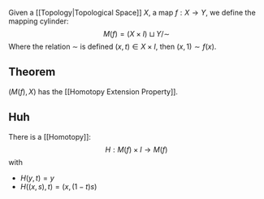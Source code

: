 Given a [[Topology|Topological Space]] $X$, a map $f:X\to Y$, we define the mapping cylinder:
$$
M(f)=(X\times I) \sqcup Y / \sim
$$
Where the relation $\sim$ is defined $(x,t)\in X\times I$, then $(x,1)\sim f(x)$.
## Theorem
$(M(f),X)$ has the [[Homotopy Extension Property]].
## Huh
There is a [[Homotopy]]:
$$
H:M(f)\times I\to M(f)
$$
with
- $H(y,t)=y$
- $H((x,s),t)=(x,(1-t)s)$
